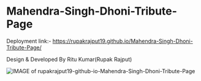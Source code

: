 # Mahendra-Singh-Dhoni-Tribute-Page

Deployment link:- https://rupakrajput19.github.io/Mahendra-Singh-Dhoni-Tribute-Page/

Design &amp; Developed By Ritu Kumar(Rupak Rajput)

![IMAGE of rupakrajput19-github-io-Mahendra-Singh-Dhoni-Tribute-Page](https://user-images.githubusercontent.com/95040772/180766267-f3808013-86f3-4dd3-ba8a-c6ff84432ff6.png)
